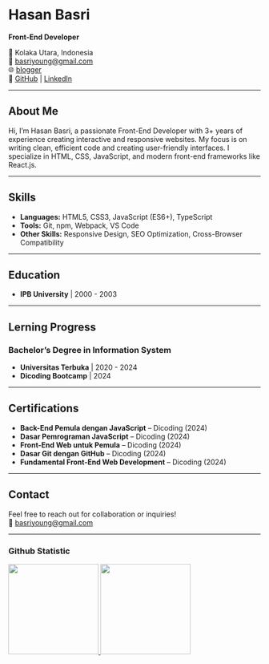 # **Hasan Basri**  
**Front-End Developer**  

📍 Kolaka Utara, Indonesia  
📧 basriyoung@gmail.com  
🌐 [blogger](https://basriyoung.blogspot.com/)  
🔗 [GitHub](https://github.com/basriyoung) | [LinkedIn](https://www.linkedin.com/in/hasan-basri-2a9347166/)  

---

## **About Me**  
Hi, I’m Hasan Basri, a passionate Front-End Developer with 3+ years of experience creating interactive and responsive websites. My focus is on writing clean, efficient code and creating user-friendly interfaces. I specialize in HTML, CSS, JavaScript, and modern front-end frameworks like React.js.

---

## **Skills**  
- **Languages:** HTML5, CSS3, JavaScript (ES6+), TypeScript  
- **Tools:** Git, npm, Webpack, VS Code  
- **Other Skills:** Responsive Design, SEO Optimization, Cross-Browser Compatibility  

---

## **Education**  
- **IPB University** | 2000 - 2003


---

## **Lerning Progress**  
### **Bachelor’s Degree in Information System**  
- **Universitas Terbuka** | 2020 - 2024 
- **Dicoding Bootcamp** | 2024


---

## **Certifications**  
- **Back-End Pemula dengan JavaScript** – Dicoding (2024)  
- **Dasar Pemrograman JavaScript** – Dicoding (2024) 
- **Front-End Web untuk Pemula** – Dicoding (2024)
- **Dasar Git dengan GitHub** – Dicoding (2024)
- **Fundamental Front-End Web Development** – Dicoding (2024)      

---

## **Contact**  
Feel free to reach out for collaboration or inquiries!  
📧 basriyoung@gmail.com  

---
### Github Statistic
<p align="left">
<a href="https://github.com/basriyoug">
  <img height="180em" src="https://github-readme-stats-eight-theta.vercel.app/api?username=basriyoung&show_icons=true&theme=algolia&include_all_commits=true&count_private=true"/>
  <img height="180em" src="https://github-readme-stats-eight-theta.vercel.app/api/top-langs/?username=basriyoung&layout=compact&layout=compact&theme=algolia"/>
</a>
</p>
